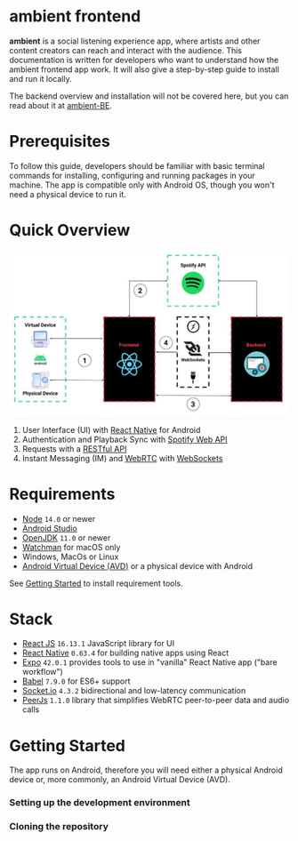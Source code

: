 # ambient frontend

**ambient** is a social listening experience app, where artists and other content creators can reach and interact with the audience. This documentation is written for developers who want to understand how the ambient frontend app work. It will also give a step-by-step guide to install and run it locally.

The backend overview and installation will not be covered here, but you can read about it at [ambient-BE](#).

# Prerequisites

To follow this guide, developers should be familiar with basic terminal commands for installing, configuring and running packages in your machine. The app is compatible only with Android OS, though you won't need a physical device to run it.

# Quick Overview

![Diagram of ambient](/docs/ambient_architeture.jpg?raw=true)

1. User Interface (UI) with [React Native](https://reactnative.dev/) for Android
2. Authentication and Playback Sync with [Spotify Web API](https://developer.spotify.com/documentation/web-api/)
3. Requests with a [RESTful API](https://restfulapi.net/)
4. Instant Messaging (IM) and [WebRTC](https://developer.mozilla.org/en-US/docs/Web/API/WebRTC_API) with [WebSockets](https://developer.mozilla.org/en-US/docs/Web/API/WebSockets_API)

# Requirements

- [Node](https://nodejs.org) `14.0` or newer
- [Android Studio](https://developer.android.com/studio/index.html)
- [OpenJDK](https://openjdk.java.net/) `11.0` or newer
- [Watchman](https://facebook.github.io/watchman/) for macOS only
- Windows, MacOs or Linux
- [Android Virtual Device (AVD)](https://source.android.com/setup/create/avd) or a physical device with Android

See [Getting Started](#) to install requirement tools.

# Stack

- [React JS](https://reactjs.org/) `16.13.1` JavaScript library for UI
- [React Native](http://reactnative.dev/) `0.63.4` for building native apps using React
- [Expo](https://docs.expo.dev/versions/latest/) `42.0.1` provides tools to use in "vanilla" React Native app ("bare workflow")
- [Babel](https://babeljs.io/) `7.9.0` for ES6+ support
- [Socket.io](https://socket.io/) `4.3.2` bidirectional and low-latency communication
- [PeerJs](https://peerjs.com/) `1.1.0` library that simplifies WebRTC peer-to-peer data and audio calls

# Getting Started

The app runs on Android, therefore you will need either a physical Android device or, more commonly, an Android Virtual Device (AVD).

### Setting up the development environment

### Cloning the repository

###
